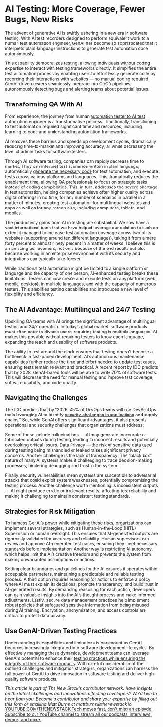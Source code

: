 # AI Testing: More Coverage, Fewer Bugs, New Risks
The advent of generative AI is swiftly ushering in a new era in software testing. With AI test recorders designed to perform equivalent work to a human test automation engineer, GenAI has become so sophisticated that it interprets plain-language instructions to generate test automation code autonomously.

This capability democratizes testing, allowing individuals without coding expertise to interact with testing frameworks directly. It simplifies the entire test automation process by enabling users to effortlessly generate code by recording their interactions with websites — no manual coding required. GenAI-driven testers seamlessly integrate into CI/CD pipelines, autonomously detecting bugs and alerting teams about potential issues.

## Transforming QA With AI
From experience, the journey from human [automation tester to AI test](https://thenewstack.io/how-an-imbalanced-test-automation-strategy-hurts-business-agility/) automation engineer is a transformative process. Traditionally, transitioning to test automation required significant time and resources, including learning to code and understanding automation frameworks.

AI removes these barriers and speeds up development cycles, dramatically reducing time-to-market and improving accuracy, all while decreasing the level of admin tasks for software testers.

Through AI software testing, companies can rapidly decrease time to market. They can interpret test scenarios written in plain language, automatically [generate the necessary code](https://thenewstack.io/ai-code-generation-6-faqs-for-developers/) for test automation, and execute tests across various platforms and languages. This dramatically reduces the enablement time, allowing QA professionals to focus on strategic tasks instead of coding complexities. This, in turn, addresses the severe shortage in test automation, helping companies achieve often higher quality across digital offerings in no time, for any number of scenarios in parallel in a matter of minutes, creating test automation for multilingual websites and apps as well as for any screen size, including computers, tablets, and mobiles.

The productivity gains from AI in testing are substantial. We now have a vast international bank that we have helped leverage our solution to such an extent it managed to increase test automation coverage across two of its websites (supporting around ten different languages), taking it from a mere forty percent to almost ninety percent in a matter of weeks. I believe this is an amazing achievement, not only because of the end results but also because working in an enterprise environment with its security and integrations can typically take forever.

While traditional test automation might be limited to a single platform or language and the capacity of one person, AI-enhanced testing breaks these limitations. Testers can now create and execute tests on any platform (web, mobile, desktop), in multiple languages, and with the capacity of numerous testers. This amplifies testing capabilities and introduces a new level of flexibility and efficiency.

## The AI Advantage: Multilingual and 24/7 Testing
Upskilling QA teams with AI brings the significant advantage of multilingual testing and 24/7 operation. In today’s global market, software products must often cater to diverse users, requiring testing in multiple languages. AI makes this possible without requiring testers to know each language, expanding the reach and usability of software products.

The ability to test around the clock ensures that testing doesn’t become a bottleneck in fast-paced development. AI’s autonomous maintenance capabilities further reduce the time and effort needed to update test cases, ensuring tests remain relevant and practical. A recent report by IDC predicts that by 2028, GenAI-based tools will be able to write 70% of software tests. This will decrease the need for manual testing and improve test coverage, software usability, and code quality.

## Navigating the Challenges
The IDC predicts that by “2026, 45% of DevOps teams will use DevSecOps tools leveraging AI to identify [security challenges in applications](https://thenewstack.io/application-delivery-controllers-a-key-to-app-modernization/) and supply chains.” So, while GenAI offers significant advantages, it also presents operational and security challenges that organizations must address:

Some of these include hallucinations — AI may generate inaccurate or fabricated outputs during testing, leading to incorrect results and potentially overlooking critical issues. Data Privacy — the risk of sensitive data used during testing being mishandled or leaked raises significant privacy concerns. Another challenge is the lack of transparency. The “black box” nature of many AI systems makes it challenging to trace decision-making processes, hindering debugging and trust in the system.

Finally, security vulnerabilities mean systems are susceptible to adversarial attacks that could exploit system weaknesses, potentially compromising the testing process. Another challenge worth mentioning is inconsistent outputs — AI might produce erratic or irrelevant results, affecting test reliability and making it challenging to maintain consistent testing standards.

## Strategies for Risk Mitigation
To harness GenAI’s power while mitigating these risks, organizations can implement several strategies, such as Human-in-the-Loop (HITL) Supervision or human oversight. This ensures that AI-generated outputs are rigorously validated for accuracy and reliability. Human supervisors can review and approve AI-generated test cases, ensuring they meet necessary standards before implementation. Another way is restricting AI autonomy, which helps limit the AI’s creative freedom and prevents the system from making unwarranted assumptions or actions.

Setting clear boundaries and guidelines for the AI ensures it operates within acceptable parameters, maintaining a predictable and reliable testing process. A third option requires reasoning for actions to enforce a policy where AI must explain its decisions, promote transparency, and build trust in AI-generated results. By demanding reasoning for each action, developers can gain valuable insights into the AI’s thought process and make informed adjustments. Lastly, [secure data management](https://thenewstack.io/what-is-api-sprawl-and-why-is-it-important/) practices help implement robust policies that safeguard sensitive information from being misused during AI training. Encryption, anonymization, and access controls are critical to protect data privacy.

## Use GenAI-Driven Testing Practices
Understanding its capabilities and limitations is paramount as GenAI becomes increasingly integrated into software development life cycles. By effectively managing these dynamics, development teams can leverage GenAI’s potential to enhance their [testing practices while ensuring the integrity of their software products](https://thenewstack.io/how-ai-revolutionizes-software-testing-and-accelerates-product-releases/). With careful consideration of the outlined challenges and mitigation strategies, organizations can harness the full power of GenAI to drive innovation in software testing and deliver high-quality software products.

*This article is part of The New Stack’s contributor network. Have insights on the latest challenges and innovations affecting developers? We’d love to hear from you. Become a contributor and share your expertise by filling out this form or emailing Matt Burns at mattburns@thenewstack.io.*
[
YOUTUBE.COM/THENEWSTACK
Tech moves fast, don't miss an episode. Subscribe to our YouTube
channel to stream all our podcasts, interviews, demos, and more.
](https://youtube.com/thenewstack?sub_confirmation=1)